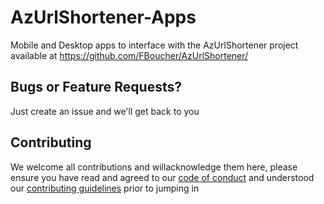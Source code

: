 # AzUrlShortener-Apps
Mobile and Desktop apps to interface with the AzUrlShortener project available at https://github.com/FBoucher/AzUrlShortener/

## Bugs or Feature Requests?
Just create an issue and we'll get back to you

## Contributing
We welcome all contributions and willacknowledge them here, please ensure you have read and agreed to our [code of conduct](CODE_OF_CONDUCT.md) and understood our [contributing guidelines](CONTRIBUTING.md) prior to jumping in


